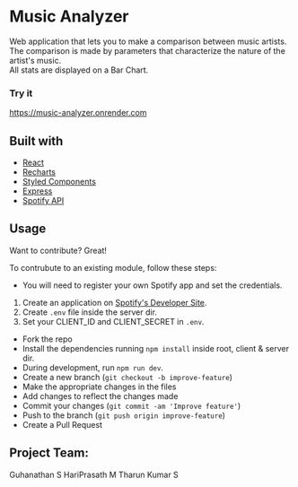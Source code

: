 # Music Analyzer

Web application that lets you to make a comparison between music artists. <br/>
The comparison is made by parameters that characterize the nature of the artist's music. <br/>
All stats are displayed on a Bar Chart.  <br/>


### Try it
https://music-analyzer.onrender.com

## Built with 

- [React](https://reactjs.org/)
- [Recharts](https://recharts.org/en-US/)
- [Styled Components](https://styled-components.com/)
- [Express](https://expressjs.com/)
- [Spotify API](https://developer.spotify.com/)

## Usage
Want to contribute? Great!

To contrubute to an existing module, follow these steps:

- You will need to register your own Spotify app and set the credentials.<br/>
1. Create an application on [Spotify's Developer Site](https://developer.spotify.com/my-applications/).<br/>
2. Create `.env` file inside the server dir.<br/>
3. Set your CLIENT_ID and CLIENT_SECRET in `.env`.<br/>
- Fork the repo
- Install the dependencies running `npm install` inside  root, client & server dir.
- During development, run `npm run dev`.
- Create a new branch (`git checkout -b improve-feature`)
- Make the appropriate changes in the files
- Add changes to reflect the changes made
- Commit your changes (`git commit -am 'Improve feature'`)
- Push to the branch (`git push origin improve-feature`)
- Create a Pull Request 

## Project Team:
Guhanathan S
HariPrasath M
Tharun Kumar S
